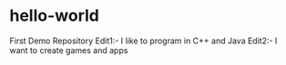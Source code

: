 # hello-world
First Demo Repository
Edit1:- I like to program in C++ and Java
Edit2:- I want to create games and apps
